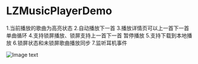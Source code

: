 # LZMusicPlayerDemo
1.当前播放的歌曲为高亮状态 
2.自动播放下一首
3.播放详情页可以上一首下一首单曲循环 
4.支持锁屏播放、锁屏支持上一首下一首 暂停播放 
5.支持下载到本地播放
6.锁屏状态和未锁屏歌曲播放同步
7.监听耳机事件

![Image text](https://mmbiz.qpic.cn/mmbiz_gif/y0tTxZxTy826nAYmibVXV04ibbPI2WtFJulWrwPVqHBaX5HGaoP75HSgnuLOe6xjsKiaoarTh5shg6e8Z991ibyoZw/0?wx_fmt=gif)


